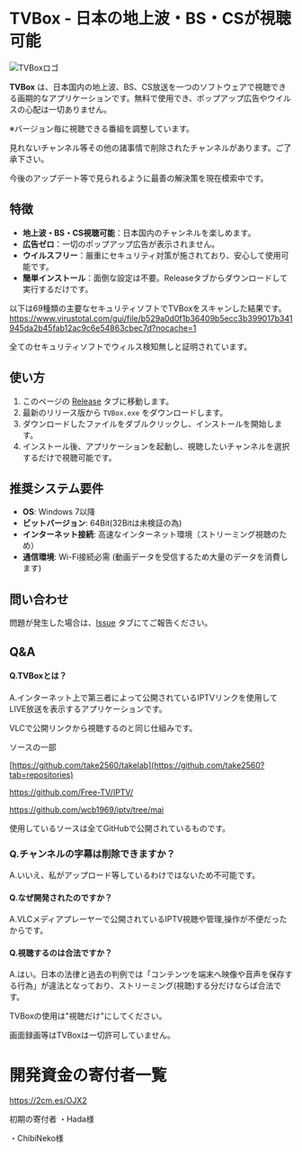 # TVBox - 日本の地上波・BS・CSが視聴可能

![TVBoxロゴ](https://raw.githubusercontent.com/ERM073/TVBox/main/icon.ico)

**TVBox** は、日本国内の地上波、BS、CS放送を一つのソフトウェアで視聴できる画期的なアプリケーションです。無料で使用でき、ポップアップ広告やウイルスの心配は一切ありません。

※バージョン毎に視聴できる番組を調整しています。

見れないチャンネル等その他の諸事情で削除されたチャンネルがあります。ご了承下さい。

今後のアップデート等で見られるように最善の解決策を現在模索中です。

## 特徴

- **地上波・BS・CS視聴可能**：日本国内のチャンネルを楽しめます。
- **広告ゼロ**：一切のポップアップ広告が表示されません。
- **ウイルスフリー**：厳重にセキュリティ対策が施されており、安心して使用可能です。
- **簡単インストール**：面倒な設定は不要。Releaseタブからダウンロードして実行するだけです。

以下は69種類の主要なセキュリティソフトでTVBoxをスキャンした結果です。
https://www.virustotal.com/gui/file/b529a0d0f1b36409b5ecc3b399017b341945da2b45fab12ac9c6e54863cbec7d?nocache=1

全てのセキュリティソフトでウィルス検知無しと証明されています。
## 使い方

1. このページの [Release](https://github.com/ERM073/TVBox/releases/) タブに移動します。
2. 最新のリリース版から `TVBox.exe` をダウンロードします。
3. ダウンロードしたファイルをダブルクリックし、インストールを開始します。
4. インストール後、アプリケーションを起動し、視聴したいチャンネルを選択するだけで視聴可能です。

## 推奨システム要件

- **OS**: Windows 7以降
- **ビットバージョン**: 64Bit(32Bitは未検証の為)
- **インターネット接続**: 高速なインターネット環境（ストリーミング視聴のため）
- **通信環境**: Wi-Fi接続必需 (動画データを受信するため大量のデータを消費します)

## 問い合わせ

問題が発生した場合は、[Issue](https://github.com/ERM073/TVBox/issues) タブにてご報告ください。

## Q&A
#### Q.TVBoxとは？

A.インターネット上で第三者によって公開されているIPTVリンクを使用してLIVE放送を表示するアプリケーションです。

VLCで公開リンクから視聴するのと同じ仕組みです。

ソースの一部

[https://github.com/take2560/takelab](https://github.com/take2560?tab=repositories)

https://github.com/Free-TV/IPTV/

https://github.com/wcb1969/iptv/tree/mai

使用しているソースは全てGitHubで公開されているものです。

### Q.チャンネルの字幕は削除できますか？

A.いいえ、私がアップロード等しているわけではないため不可能です。

#### Q.なぜ開発されたのですか？

A.VLCメディアプレーヤーで公開されているIPTV視聴や管理,操作が不便だったからです。

#### Q.視聴するのは合法ですか？
A.はい。日本の法律と過去の判例では「コンテンツを端末へ映像や音声を保存する行為」が違法となっており、ストリーミング(視聴)する分だけならば合法です。

TVBoxの使用は"視聴だけ"にしてください。

画面録画等はTVBoxは一切許可していません。

# 開発資金の寄付者一覧
https://2cm.es/OJX2

初期の寄付者
・Hada​様

・ChibiNeko様
